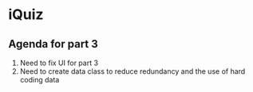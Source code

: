 # iQuiz

## Agenda for part 3

1. Need to fix UI for part 3
2. Need to create data class to reduce redundancy and the use of hard coding data